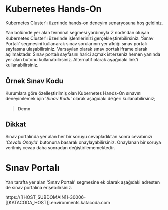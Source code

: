 # Kubernetes Hands-On

Kubernetes Cluster'ı üzerinde hands-on deneyim senaryosuna hoş geldiniz.

Yan bölümde yer alan terminal segmesi yardımıyla 2 node'dan oluşan Kubernetes Cluster'ı üzerinde işlemlerinizi gerçekleştirebilirsiniz. 'Sınav Portalı' segmesini kullanarak sınav sorularının yer aldığı sınav portalı sayfasına ulaşabilirsiniz. Varsayılan olarak sınav portalı iframe olarak açılmaktadır. Sınav portalı sayfasını harici açmak isterseniz hemen yanında yer alan butonu kullanabilirsiniz. Alternatif olarak aşağıdaki link'i kullanabilirsiniz.

## Örnek Sınav Kodu

Kurumlara göre özelleştirilmiş olan Kubernetes Hands-On sınavını deneyimlemek için '*Sınav Kodu*' olarak aşağıdaki değeri kullanabilirsiniz;

> **Demo**

## Dikkat

Sınav portalında yer alan her bir soruyu cevapladıktan sonra cevabınızı '*Cevabı Onayla*' butonuna basarak onaylayabilirsiniz. Onaylanan bir soruya verilmiş cevap daha sonradan değiştirilememektedir.

# Sınav Portalı

Yan tarafta yer alan 'Sınav Portalı' segmesine ek olarak aşağıdaki adresten de sınav portalına erişebilirsiniz.

https://[[HOST_SUBDOMAIN]]-30006-[[KATACODA_HOST]].environments.katacoda.com
